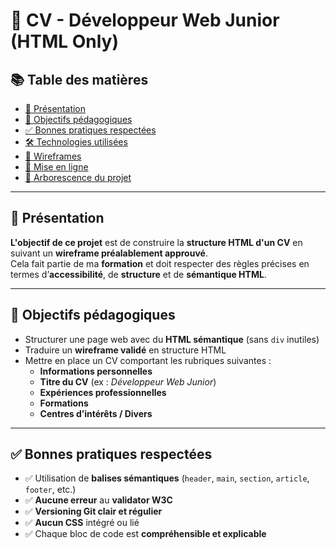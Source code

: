 # 💼 CV - Développeur Web Junior (HTML Only) 

## 📚 Table des matières

- [📄 Présentation](#-présentation)
- [🎯 Objectifs pédagogiques](#-objectifs-pédagogiques)
- [✅ Bonnes pratiques respectées](#-bonnes-pratiques-respectées)
- [🛠️ Technologies utilisées](#️-technologies-utilisées)
- [📐 Wireframes](#-wireframes)
- [🚀 Mise en ligne](#-mise-en-ligne)
- [📁 Arborescence du projet](#-arborescence-du-projet) 

---

## 📄 Présentation

**L'objectif de ce projet** est de construire la **structure HTML d'un CV** en suivant un **wireframe préalablement approuvé**.  
Cela fait partie de ma **formation** et doit respecter des règles précises en termes d’**accessibilité**, de **structure** et de **sémantique HTML**.

--- 

## 📌 Objectifs pédagogiques

- Structurer une page web avec du **HTML sémantique** (sans `div` inutiles)
- Traduire un **wireframe validé** en structure HTML
- Mettre en place un CV comportant les rubriques suivantes :
  - **Informations personnelles**
  - **Titre du CV** (ex : *Développeur Web Junior*)
  - **Expériences professionnelles**
  - **Formations**
  - **Centres d’intérêts / Divers**

---

## ✅ Bonnes pratiques respectées

- ✅ Utilisation de **balises sémantiques** (`header`, `main`, `section`, `article`, `footer`, etc.)
- ✅ **Aucune erreur** au **validator W3C**
- ✅ **Versioning Git clair et régulier**
- ✅ **Aucun CSS** intégré ou lié
- ✅ Chaque bloc de code est **compréhensible et explicable**
